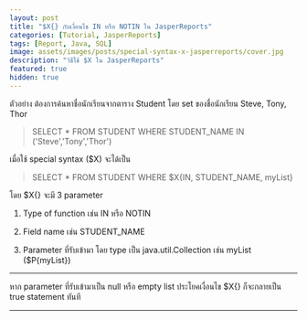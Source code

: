 ```yaml
---
layout: post
title: "$X{} กับเงื่อนไข IN หรือ NOTIN ใน JasperReports"
categories: [Tutorial, JasperReports]
tags: [Report, Java, SQL]
image: assets/images/posts/special-syntax-x-jasperreports/cover.jpg
description: "วิธีใช้ $X ใน JasperReports"
featured: true
hidden: true
---
```


ตัวอย่าง ต้องการค้นหาชื่อนักเรียนจากตาราง Student โดย set ของชื่อนักเรียน Steve, Tony, Thor

> SELECT * FROM STUDENT WHERE STUDENT_NAME IN ('Steve','Tony','Thor')

เมื่อใช้ special syntax ($X) จะได้เป็น

> SELECT * FROM STUDENT WHERE $X{IN, STUDENT_NAME, myList}

โดย $X{} จะมี 3 parameter

1. Type of function เช่น IN หรือ NOTIN

2. Field name เช่น STUDENT_NAME

3. Parameter ที่รับเข้ามา โดย type เป็น java.util.Collection เช่น myList ($P{myList})

---
 หาก parameter ที่รับเข้ามาเป็น null หรือ empty list ประโยคเงื่อนไข $X{} ก็จะกลายเป็น true statement ทันที

---